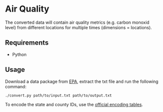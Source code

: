 Air Quality
===========

The converted data will contain air quality metrics (e.g. carbon monoxid level) from different locations for multiple times (dimensions = locations).

Requirements
------------
 - Python

Usage
-----
Download a data package from [EPA](http://www.epa.gov/ttn/airs/airsaqs/detaildata/downloadaqsdata.htm), extract the txt file and run the following command:

	./convert.py path/to/input.txt path/to/output.txt

To encode the state and county IDs, use the [official encoding tables](http://www.itl.nist.gov/fipspubs/co-codes/states.txt).


